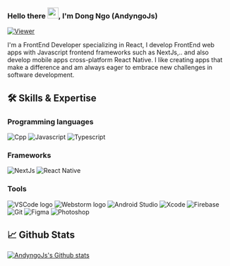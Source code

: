 ### Hello there <img src="https://media.giphy.com/media/hvRJCLFzcasrR4ia7z/giphy.gif" width="25px">, I'm Dong Ngo (AndyngoJs)

[![Viewer](https://komarev.com/ghpvc/?username=andyngojs&color=1A8FE3&style=flat)](https://github.com/andyngojs)

I'm a FrontEnd Developer specializing in React, I develop FrontEnd web apps with Javascript frontend frameworks such as NextJs,.. and also develop mobile apps cross-platform React Native. I like creating apps that make a difference and am always eager to embrace new challenges in software development.

## 🛠️ Skills & Expertise
### Programming languages
![Cpp](https://img.shields.io/badge/C++-informational?style=flat&logo=cplusplus&logoColor=fff&color=00599C)
![Javascript](https://img.shields.io/badge/Javascript-informational?style=flat&logo=javascript&logoColor=000&color=F7DF1E)
![Typescript](https://img.shields.io/badge/Typescript-informational?style=flat&logo=typescript&logoColor=fff&color=3178C6)

### Frameworks
![NextJs](https://img.shields.io/badge/NextJs-informational?logo=nextdotjs&logoColor=fff&style=flat)
![React Native](https://img.shields.io/badge/React_Native-informational?logo=react&logoColor=61DAFB&style=flat)

### Tools
![VSCode logo](https://img.shields.io/badge/VS%20Code-informational?logo=visual-studio-code&logoColor=white&style=flat)
![Webstorm logo](https://img.shields.io/badge/Webstorm-informational?logo=webstorm&logoColor=white&style=flat)
![Android Studio](https://img.shields.io/badge/Android_Studio-informational?style=flat&logo=androidstudio&logoColor=3ddc84&color=132e3d)
![Xcode](https://img.shields.io/badge/Xcode-informational?style=flat&logo=xcode&logoColor=white&color=176ee3)
![Firebase](https://img.shields.io/badge/Firebase-informational?logo=firebase&logoColor=FFCA28&style=flat)
![Git](https://img.shields.io/badge/git-informational?logo=Git&logoColor=F05032&style=flat)
![Figma](https://img.shields.io/badge/Figma-informational?style=flat&logo=figma&logoColor=white)
![Photoshop](https://img.shields.io/badge/Photoshop-informational?style=flat&logo=adobephotoshop&logoColor=011e36&color=31a8ff)

## 📈 Github Stats
<a href="https://github.com/andyngojs" title="Andyngojs">
    <img src="https://github-readme-stats.vercel.app/api?username=andyngojs&show_icons=true&hide_border=true" alt="AndyngoJs's Github stats" />
</a>
